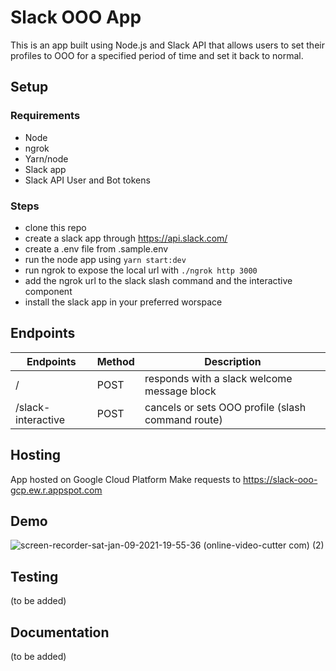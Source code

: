 # Slack OOO App
This is an app built using Node.js and Slack API that allows users to set their profiles to OOO for a specified period of time and set it back to normal.

## Setup
### Requirements
- Node
- ngrok
- Yarn/node
- Slack app
- Slack API User and Bot tokens

### Steps
- clone this repo
- create a slack app through https://api.slack.com/
- create a .env file from .sample.env
- run the node app using `yarn start:dev`
- run ngrok to expose the local url with `./ngrok http 3000`
- add the ngrok url to the slack slash command and the interactive component
- install the slack app in your preferred worspace

## Endpoints
| Endpoints                 | Method  | Description                                         |
|---------------------------|---------|-----------------------------------------------------|
|  /                        | POST    | responds with a slack welcome message block         |
|  /slack-interactive       | POST    | cancels or sets OOO profile (slash command route)   | 


## Hosting
App hosted on Google Cloud Platform
Make requests to https://slack-ooo-gcp.ew.r.appspot.com

## Demo
![screen-recorder-sat-jan-09-2021-19-55-36 (online-video-cutter com) (2)](https://user-images.githubusercontent.com/28973383/104105870-02d76f80-52ba-11eb-9453-51c48edea99e.gif)

## Testing
(to be added)

## Documentation
(to be added)
